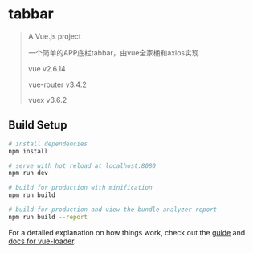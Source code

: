 # tabbar

> A Vue.js project
>
> 一个简单的APP底栏tabbar，由vue全家桶和axios实现
>
> vue v2.6.14
>
> vue-router v3.4.2
>
> vuex v3.6.2

## Build Setup

``` bash
# install dependencies
npm install

# serve with hot reload at localhost:8080
npm run dev

# build for production with minification
npm run build

# build for production and view the bundle analyzer report
npm run build --report
```

For a detailed explanation on how things work, check out the [guide](http://vuejs-templates.github.io/webpack/)
and [docs for vue-loader](http://vuejs.github.io/vue-loader).
